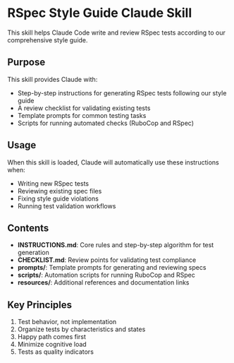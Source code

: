 # RSpec Style Guide Claude Skill

This skill helps Claude Code write and review RSpec tests according to our comprehensive style guide.

## Purpose

This skill provides Claude with:
- Step-by-step instructions for generating RSpec tests following our style guide
- A review checklist for validating existing tests
- Template prompts for common testing tasks
- Scripts for running automated checks (RuboCop and RSpec)

## Usage

When this skill is loaded, Claude will automatically use these instructions when:
- Writing new RSpec tests
- Reviewing existing spec files
- Fixing style guide violations
- Running test validation workflows

## Contents

- **INSTRUCTIONS.md**: Core rules and step-by-step algorithm for test generation
- **CHECKLIST.md**: Review points for validating test compliance
- **prompts/**: Template prompts for generating and reviewing specs
- **scripts/**: Automation scripts for running RuboCop and RSpec
- **resources/**: Additional references and documentation links

## Key Principles

1. Test behavior, not implementation
2. Organize tests by characteristics and states
3. Happy path comes first
4. Minimize cognitive load
5. Tests as quality indicators